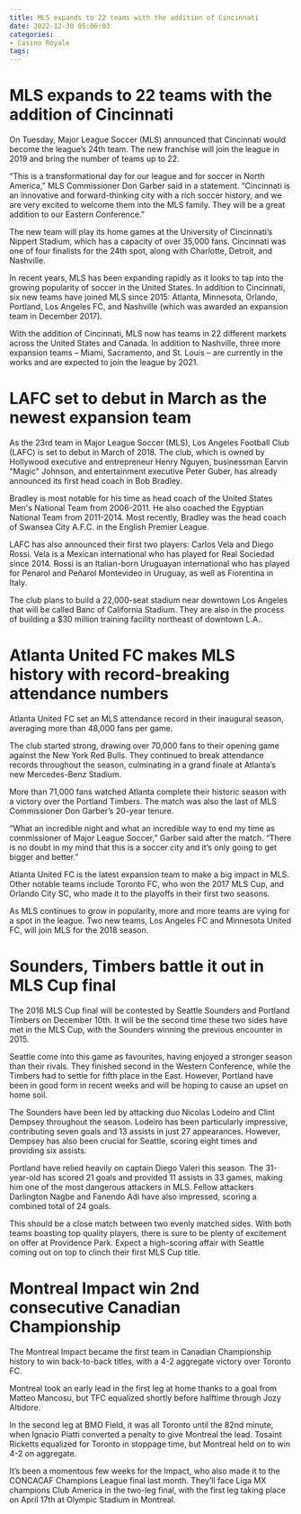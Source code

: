 ```yaml
---
title: MLS expands to 22 teams with the addition of Cincinnati
date: 2022-12-30 05:06:03
categories:
- Casino Royale
tags:
---
```



#  MLS expands to 22 teams with the addition of Cincinnati

On Tuesday, Major League Soccer (MLS) announced that Cincinnati would become the league’s 24th team. The new franchise will join the league in 2019 and bring the number of teams up to 22.

“This is a transformational day for our league and for soccer in North America,” MLS Commissioner Don Garber said in a statement. “Cincinnati is an innovative and forward-thinking city with a rich soccer history, and we are very excited to welcome them into the MLS family. They will be a great addition to our Eastern Conference.”

The new team will play its home games at the University of Cincinnati’s Nippert Stadium, which has a capacity of over 35,000 fans. Cincinnati was one of four finalists for the 24th spot, along with Charlotte, Detroit, and Nashville.

In recent years, MLS has been expanding rapidly as it looks to tap into the growing popularity of soccer in the United States. In addition to Cincinnati, six new teams have joined MLS since 2015: Atlanta, Minnesota, Orlando, Portland, Los Angeles FC, and Nashville (which was awarded an expansion team in December 2017).

With the addition of Cincinnati, MLS now has teams in 22 different markets across the United States and Canada. In addition to Nashville, three more expansion teams – Miami, Sacramento, and St. Louis – are currently in the works and are expected to join the league by 2021.

#  LAFC set to debut in March as the newest expansion team

As the 23rd team in Major League Soccer (MLS), Los Angeles Football Club (LAFC) is set to debut in March of 2018. The club, which is owned by Hollywood executive and entrepreneur Henry Nguyen, businessman Earvin "Magic" Johnson, and entertainment executive Peter Guber, has already announced its first head coach in Bob Bradley.

Bradley is most notable for his time as head coach of the United States Men's National Team from 2006-2011. He also coached the Egyptian National Team from 2011-2014. Most recently, Bradley was the head coach of Swansea City A.F.C. in the English Premier League.

LAFC has also announced their first two players: Carlos Vela and Diego Rossi. Vela is a Mexican international who has played for Real Sociedad since 2014. Rossi is an Italian-born Uruguayan international who has played for Penarol and Peñarol Montevideo in Uruguay, as well as Fiorentina in Italy.

The club plans to build a 22,000-seat stadium near downtown Los Angeles that will be called Banc of California Stadium. They are also in the process of building a $30 million training facility northeast of downtown L.A..

#  Atlanta United FC makes MLS history with record-breaking attendance numbers

Atlanta United FC set an MLS attendance record in their inaugural season, averaging more than 48,000 fans per game.

The club started strong, drawing over 70,000 fans to their opening game against the New York Red Bulls. They continued to break attendance records throughout the season, culminating in a grand finale at Atlanta’s new Mercedes-Benz Stadium.

More than 71,000 fans watched Atlanta complete their historic season with a victory over the Portland Timbers. The match was also the last of MLS Commissioner Don Garber’s 20-year tenure.

“What an incredible night and what an incredible way to end my time as commissioner of Major League Soccer,” Garber said after the match. “There is no doubt in my mind that this is a soccer city and it’s only going to get bigger and better.”

Atlanta United FC is the latest expansion team to make a big impact in MLS. Other notable teams include Toronto FC, who won the 2017 MLS Cup, and Orlando City SC, who made it to the playoffs in their first two seasons.

As MLS continues to grow in popularity, more and more teams are vying for a spot in the league. Two new teams, Los Angeles FC and Minnesota United FC, will join MLS for the 2018 season.

#  Sounders, Timbers battle it out in MLS Cup final

The 2016 MLS Cup final will be contested by Seattle Sounders and Portland Timbers on December 10th. It will be the second time these two sides have met in the MLS Cup, with the Sounders winning the previous encounter in 2015.

Seattle come into this game as favourites, having enjoyed a stronger season than their rivals. They finished second in the Western Conference, while the Timbers had to settle for fifth place in the East. However, Portland have been in good form in recent weeks and will be hoping to cause an upset on home soil.

The Sounders have been led by attacking duo Nicolas Lodeiro and Clint Dempsey throughout the season. Lodeiro has been particularly impressive, contributing seven goals and 13 assists in just 27 appearances. However, Dempsey has also been crucial for Seattle, scoring eight times and providing six assists.

Portland have relied heavily on captain Diego Valeri this season. The 31-year-old has scored 21 goals and provided 11 assists in 33 games, making him one of the most dangerous attackers in MLS. Fellow attackers Darlington Nagbe and Fanendo Adi have also impressed, scoring a combined total of 24 goals.

This should be a close match between two evenly matched sides. With both teams boasting top quality players, there is sure to be plenty of excitement on offer at Providence Park. Expect a high-scoring affair with Seattle coming out on top to clinch their first MLS Cup title.

#  Montreal Impact win 2nd consecutive Canadian Championship

The Montreal Impact became the first team in Canadian Championship history to win back-to-back titles, with a 4-2 aggregate victory over Toronto FC.

Montreal took an early lead in the first leg at home thanks to a goal from Matteo Mancosu, but TFC equalized shortly before halftime through Jozy Altidore.

In the second leg at BMO Field, it was all Toronto until the 82nd minute, when Ignacio Piatti converted a penalty to give Montreal the lead. Tosaint Ricketts equalized for Toronto in stoppage time, but Montreal held on to win 4-2 on aggregate.

It’s been a momentous few weeks for the Impact, who also made it to the CONCACAF Champions League final last month. They’ll face Liga MX champions Club America in the two-leg final, with the first leg taking place on April 17th at Olympic Stadium in Montreal.